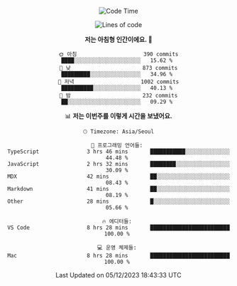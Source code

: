 <div align='center'>
 
<!--START_SECTION:waka-->
![Code Time](http://img.shields.io/badge/Code%20Time-3%2C176%20hrs%2018%20mins-blue)

![Lines of code](https://img.shields.io/badge/%EC%A0%80%EB%8A%94%20%EC%97%AC%ED%83%9C%EA%B9%8C%EC%A7%80%20-1.2%20million%20%EC%A4%84%EC%9D%98%20%EC%BD%94%EB%93%9C%EB%A5%BC%20%EC%9E%91%EC%84%B1%ED%96%88%EC%96%B4%EC%9A%94.-blue)

**저는 아침형 인간이에요. 🐤** 

```text
🌞 아침                     390 commits         ████░░░░░░░░░░░░░░░░░░░░░   15.62 % 
🌆 낮　                     873 commits         █████████░░░░░░░░░░░░░░░░   34.96 % 
🌃 저녁                     1002 commits        ██████████░░░░░░░░░░░░░░░   40.13 % 
🌙 밤　                     232 commits         ██░░░░░░░░░░░░░░░░░░░░░░░   09.29 % 
```


📊 **저는 이번주를 이렇게 시간을 보냈어요.** 

```text
🕑︎ Timezone: Asia/Seoul

💬 프로그래밍 언어들: 
TypeScript               3 hrs 46 mins       ███████████░░░░░░░░░░░░░░   44.48 % 
JavaScript               2 hrs 32 mins       ████████░░░░░░░░░░░░░░░░░   30.09 % 
MDX                      42 mins             ██░░░░░░░░░░░░░░░░░░░░░░░   08.43 % 
Markdown                 41 mins             ██░░░░░░░░░░░░░░░░░░░░░░░   08.19 % 
Other                    28 mins             █░░░░░░░░░░░░░░░░░░░░░░░░   05.66 % 

🔥 에디터들: 
VS Code                  8 hrs 28 mins       █████████████████████████   100.00 % 

💻 운영 체제들: 
Mac                      8 hrs 28 mins       █████████████████████████   100.00 % 
```


 Last Updated on 05/12/2023 18:43:33 UTC
<!--END_SECTION:waka-->
 </div>
<!---
Emewjin/Emewjin is a ✨ special ✨ repository because its `README.md` (this file) appears on your GitHub profile.
You can click the Preview link to take a look at your changes.
--->
